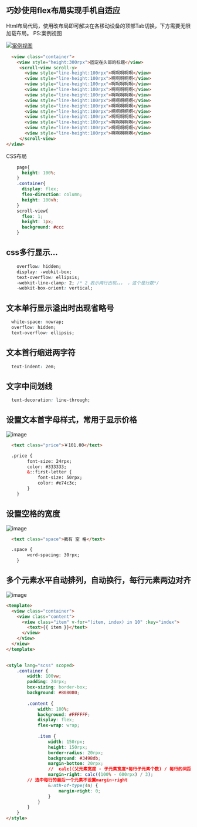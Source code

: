 <!--
 * @Desc: ---   ----
 * @Date: 2019-12-23 11:47:00
 * @LastEditors: 王
 * @LastEditTime: 2020-04-28 17:59:52
 -->
## 巧妙使用flex布局实现手机自适应
Html布局代码，使用改布局即可解决在各移动设备的顶部Tab切换，下方需要无限加载布局。
PS:案例视图

<a data-fancybox title="xx" class="psimg" href="/images/css/ps01.jpg">![案例视图](/images/css/ps01.jpg)</a>
``` html
  <view class="container">
    <view style="height:300rpx">固定在头部的标题</view>
     <scroll-view scroll-y>
       <view style="line-height:100rpx">啊啊啊啊啊</view>
       <view style="line-height:100rpx">啊啊啊啊啊</view>
       <view style="line-height:100rpx">啊啊啊啊啊</view>
       <view style="line-height:100rpx">啊啊啊啊啊</view>
       <view style="line-height:100rpx">啊啊啊啊啊</view>
       <view style="line-height:100rpx">啊啊啊啊啊</view>
       <view style="line-height:100rpx">啊啊啊啊啊</view>
       <view style="line-height:100rpx">啊啊啊啊啊</view>
       <view style="line-height:100rpx">啊啊啊啊啊</view>
       <view style="line-height:100rpx">啊啊啊啊啊</view>
       <view style="line-height:100rpx">啊啊啊啊啊</view>
       <view style="line-height:100rpx">啊啊啊啊啊</view>
     </scroll-view>
</view>
```
 CSS布局
``` css
    page{ 
      height: 100%; 
    }
    .container{ 
      display: flex;
      flex-direction: column;
      height: 100vh; 
    }
    scroll-view{ 
      flex: 1;
      height: 1px;
      background: #ccc 
    }
```

## css多行显示...

````css
	overflow: hidden;
	display: -webkit-box;
	text-overflow: ellipsis;
	-webkit-line-clamp: 2; /* 2 表示两行出现。。。 ，这个是行数*/
	-webkit-box-orient: vertical;

````

## 文本单行显示溢出时出现省略号
```css
  white-space: nowrap;
  overflow: hidden;
  text-overflow: ellipsis;
```

## 文本首行缩进两字符
```css
  text-indent: 2em;
```

## 文字中间划线
```css
  text-decoration: line-through;
```

## 设置文本首字母样式，常用于显示价格
![image](/images/css/ps03.png)
```html
  <text class="price">￥101.00</text>

  .price {
		font-size: 24rpx;
		color: #333333;
		&::first-letter {
			font-size: 50rpx;
			color: #e74c3c;
		}
	}
```

## 设置空格的宽度
![image](/images/css/ps02.png)
```html
  <text class="space">我有 空 格</text>

  .space {
		word-spacing: 30rpx;
	}
```

## 多个元素水平自动排列，自动换行，每行元素两边对齐
![image](/images/css/ps04.png)
```html
<template>
  <view class="container">
    <view class="content">
      <view class="item" v-for="(item, index) in 10" :key="index">
        <text>{{ item }}</text>
      </view>
    </view>
  </view>
</template>

  
<style lang="scss" scoped>
	.container {
		width: 100vw;
		padding: 24rpx;
		box-sizing: border-box;
		background: #808080;
		
		.content {
			width: 100%;
			background: #FFFFFF;
			display: flex;
			flex-wrap: wrap;
			
			.item {
				width: 150rpx;
				height: 150rpx;
				border-radius: 20rpx;
				background: #3498db;
				margin-bottom: 20rpx;
				//  calc((父元素宽度 - 子元素宽度*每行子元素个数) / 每行的间距个数)
				margin-right: calc((100% - 600rpx) / 3);
        // 选中每行的最后一个元素不设置margin-right
				&:nth-of-type(4n) {
					margin-right: 0;
				}
			}
		}
	}
</style>

```